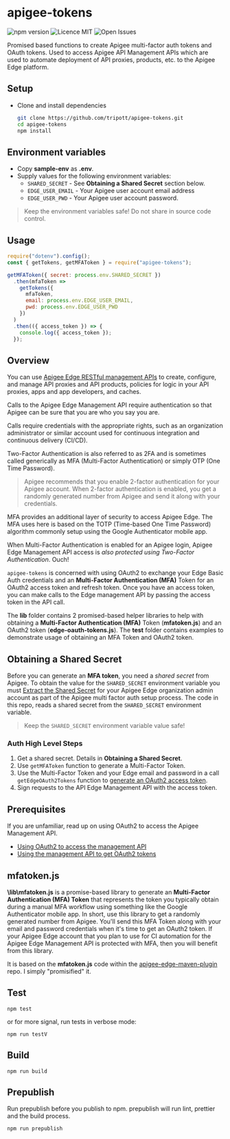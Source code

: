 # apigee-tokens

![npm version](https://img.shields.io/badge/npm-1.0.1-blue.svg) ![Licence MIT](https://img.shields.io/badge/licence-MIT-yellowgreen.svg) ![Open Issues](https://img.shields.io/github/issues-raw/tripott/jwt-bouncer.svg)


Promised based functions to create Apigee multi-factor auth tokens and OAuth tokens. Used to access Apigee API Management APIs which are used to automate deployment of API proxies, products, etc. to the Apigee Edge platform.

## Setup

- Clone and install dependencies

  ```bash
  git clone https://github.com/tripott/apigee-tokens.git
  cd apigee-tokens
  npm install
  ```

## Environment variables

- Copy **sample-env** as **.env**.
- Supply values for the following environment variables:
  - `SHARED_SECRET` - See **Obtaining a Shared Secret** section below.
  - `EDGE_USER_EMAIL` - Your Apigee user account email address
  - `EDGE_USER_PWD` - Your Apigee user account password.

> Keep the environment variables safe! Do not share in source code control.

## Usage

```js
require("dotenv").config();
const { getTokens, getMFAToken } = require("apigee-tokens");

getMFAToken({ secret: process.env.SHARED_SECRET })
  .then(mfaToken =>
    getTokens({
      mfaToken,
      email: process.env.EDGE_USER_EMAIL,
      pwd: process.env.EDGE_USER_PWD
    })
  )
  .then(({ access_token }) => {
    console.log({ access_token });
  });
```

## Overview

You can use [Apigee Edge RESTful management APIs](https://docs.apigee.com/api-platform/system-administration/management-api-overview) to create, configure, and manage API proxies and API products, policies for logic in your API proxies, apps and app developers, and caches.

Calls to the Apigee Edge Management API require authentication so that Apigee can be sure that you are who you say you are.

Calls require credentials with the appropriate rights, such as an organization administrator or similar account used for continuous integration and continuous delivery (CI/CD).

Two-Factor Authentication is also referred to as 2FA and is sometimes called generically as MFA (Multi-Factor Authentication) or simply OTP (One Time Password).

> Apigee recommends that you enable 2-factor authentication for your Apigee account. When 2-factor authentication is enabled, you get a randomly generated number from Apigee and send it along with your credentials.

MFA provides an additional layer of security to access Apigee Edge. The MFA uses here is based on the TOTP (Time-based One Time Password) algorithm commonly setup using the Google Authenticator mobile app.

When Multi-Factor Authentication is enabled for an Apigee login, Apigee Edge Management API access is _also protected using Two-Factor Authentication_. Ouch!

`apigee-tokens` is concerned with using OAuth2 to exchange your Edge Basic Auth credentials and an **Multi-Factor Authentication (MFA)** Token for an OAuth2 access token and refresh token. Once you have an access token, you can make calls to the Edge management API by passing the access token in the API call.

The **lib** folder contains 2 promised-based helper libraries to help with obtaining a **Multi-Factor Authentication (MFA)** Token (**mfatoken.js**) and an OAuth2 token (**edge-oauth-tokens.js**). The **test** folder contains examples to demonstrate usage of obtaining an MFA Token and OAuth2 token.

## Obtaining a Shared Secret

Before you can generate an **MFA token**, you need a _shared secret_ from Apigee. To obtain the value for the `SHARED_SECRET` environment variable you must [Extract the Shared Secret](https://community.apigee.com/articles/31461/oauth-and-two-factor-authentication-for-maven-part-2.html) for your Apigee Edge organization admin account as part of the Apigee multi factor auth setup process. The code in this repo, reads a shared secret from the `SHARED_SECRET` environment variable.

> Keep the `SHARED_SECRET` environment variable value safe!

### Auth High Level Steps

1. Get a shared secret. Details in **Obtaining a Shared Secret**.
2. Use `getMFAToken` function to generate a Multi-Factor Token.
3. Use the Multi-Factor Token and your Edge email and password in a call `getEdgeOAuth2Tokens` function to [generate an OAuth2 access token](https://docs.apigee.com/api-platform/system-administration/using-oauth2#howtogetoauth2tokens).
4. Sign requests to the API Edge Management API with the access token.

## Prerequisites

If you are unfamiliar, read up on using OAuth2 to access the Apigee Management API.

- [Using OAuth2 to access the management API](https://docs.apigee.com/api-platform/system-administration/using-oauth2#howtogetoauth2tokens)
- [Using the management API to get OAuth2 tokens](https://docs.apigee.com/api-platform/system-administration/management-api-tokens)

## **mfatoken.js**

**\lib\mfatoken.js** is a promise-based library to generate an **Multi-Factor Authentication (MFA) Token** that represents the token you typically obtain during a manual MFA workflow using something like the Google Authenticator mobile app. In short, use this library to get a randomly generated number from Apigee. You'll send this MFA Token along with your email and password credentials when it's time to get an OAuth2 token. If your Apigee Edge account that you plan to use for CI automation for the Apigee Edge Management API is protected with MFA, then you will benefit from this library.

It is based on the **mfatoken.js** code within the [apigee-edge-maven-plugin](https://github.com/apigee/apigee-deploy-maven-plugin/blob/master/samples/forecastweatherapi-recommended/src/gateway/forecastweatherapi/mfatoken.js) repo. I simply "promisified" it.

## Test

```
npm test
```

or for more signal, run tests in verbose mode:

```
npm run testV
```

## Build

```
npm run build
```

## Prepublish

Run prepublish before you publish to npm. prepublish will run lint, prettier and the build process.

```
npm run prepublish
```
